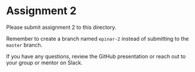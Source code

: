 # Assignment 2

Please submit assignment 2 to this directory.

Remember to create a branch named `epinar-2` 
instead of submitting to the `master` branch.

If you have any questions, review the GitHub presentation or reach
out to your group or mentor on Slack.
